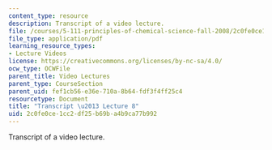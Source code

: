 ```yaml
---
content_type: resource
description: Transcript of a video lecture.
file: /courses/5-111-principles-of-chemical-science-fall-2008/2c0fe0ce1cc2df25b69ba4b9ca77b992_5-111F08-L08.pdf
file_type: application/pdf
learning_resource_types:
- Lecture Videos
license: https://creativecommons.org/licenses/by-nc-sa/4.0/
ocw_type: OCWFile
parent_title: Video Lectures
parent_type: CourseSection
parent_uid: fef1cb56-e36e-710a-8b64-fdf3f4ff25c4
resourcetype: Document
title: "Transcript \u2013 Lecture 8"
uid: 2c0fe0ce-1cc2-df25-b69b-a4b9ca77b992
---
```

Transcript of a video lecture.